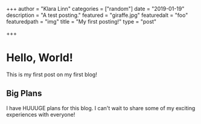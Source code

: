 +++
author = "Klara Linn"
categories = ["random"]
date = "2019-01-19"
description = "A test posting."
featured = "giraffe.jpg"
featuredalt = "foo"
featuredpath = "img"
title = "My first posting!"
type = "post"

+++

# Hello, World!

This is my first post on my first blog!

## Big Plans

I have HUUUGE plans for this blog.  I can't wait to share some of my exciting
experiences with everyone!
